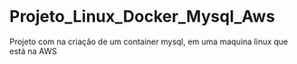 # Projeto_Linux_Docker_Mysql_Aws
Projeto com na criação de um container mysql, em uma maquina linux que está na AWS 
